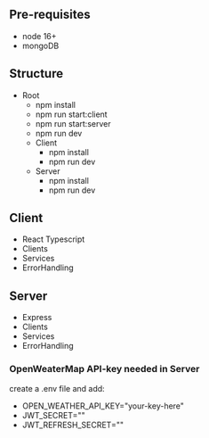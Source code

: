 ## Pre-requisites
- node 16+
- mongoDB
  
## Structure
 - Root
   - npm install
   - npm run start:client
   - npm run start:server
   - npm run dev
   - Client
     - npm install
     - npm run dev
   - Server
     - npm install
     - npm run dev

## Client
- React Typescript
- Clients
- Services
- ErrorHandling

## Server
- Express
- Clients
- Services
- ErrorHandling

### OpenWeaterMap API-key needed in Server
create a .env file and add:
 - OPEN_WEATHER_API_KEY="your-key-here"
 - JWT_SECRET="<your secret here>"
 - JWT_REFRESH_SECRET="<your refresh secret here>"
